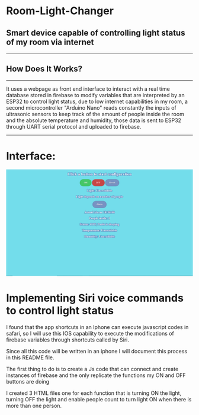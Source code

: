 # Room-Light-Changer
Smart device capable of controlling light status of my room via internet 
---
---
## How Does It Works?
---
It uses a webpage as front end interface to interact with a real time database stored in firebase to modify variables that are interpreted by an ESP32 to control light status, due to low internet capabilities in my room, a second microcontroller "Arduino Nano" reads constantly the inputs of ultrasonic sensors to keep track of the amount of people inside the room and the absolute temperature and humidity, those data is sent to ESP32 through UART serial protocol and uploaded to firebase.

---
# Interface:

![](https://github.com/PaoloReyes254/Room-Light-Changer/blob/main/Images/Interface.PNG?raw=true)

# Implementing Siri voice commands to control light status

I found that the app shortcuts in an Iphone can execute javascript codes in safari, so I will use this IOS capability to execute the modifications of firebase variables through shortcuts called by Siri.

Since all this code will be written in an iphone I will document this process in this README file.

The first thing to do is to create a Js code that can connect and create instances of firebase and the only replicate the functions my ON and OFF buttons are doing 

I created 3 HTML files one for each function that is turning ON the light, turning OFF the light and enable people count to turn light ON when there is more than one person.